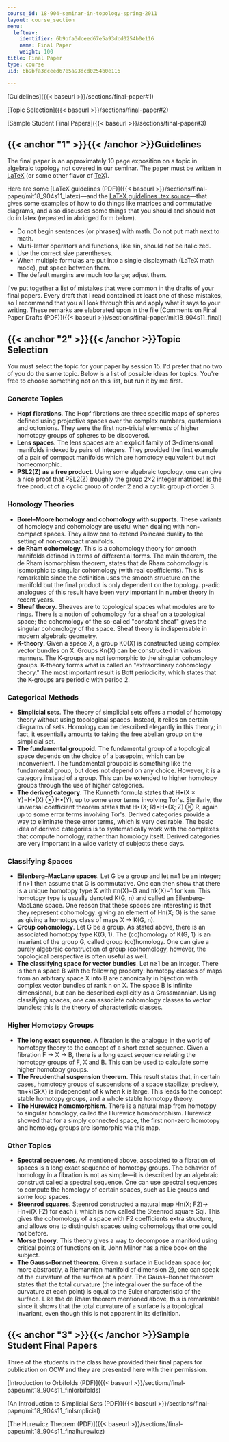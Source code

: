 ```yaml
---
course_id: 18-904-seminar-in-topology-spring-2011
layout: course_section
menu:
  leftnav:
    identifier: 6b9bfa3dceed67e5a93dcd0254b0e116
    name: Final Paper
    weight: 100
title: Final Paper
type: course
uid: 6b9bfa3dceed67e5a93dcd0254b0e116

---
```


[Guidelines]({{< baseurl >}}/sections/final-paper#1)

[Topic Selection]({{< baseurl >}}/sections/final-paper#2)

[Sample Student Final Papers]({{< baseurl >}}/sections/final-paper#3)

{{< anchor "1" >}}{{< /anchor >}}Guidelines
-------------------------------------------

The final paper is an approximately 10 page exposition on a topic in algebraic topology not covered in our seminar. The paper must be written in [LaTeX](http://www.latex-project.org/) (or some other flavor of [TeX](http://en.wikipedia.org/wiki/TeX)).

Here are some [LaTeX guidelines (PDF)]({{< baseurl >}}/sections/final-paper/mit18_904s11_latex)—and the [LaTeX guidelines .tex source](/coursemedia/18-904-seminar-in-topology-spring-2011/e8009715bf17ba32251facf8ce619c9c_latex.tex)—that gives some examples of how to do things like matrices and commutative diagrams, and also discusses some things that you should and should not do in latex (repeated in abridged form below).

*   Do not begin sentences (or phrases) with math. Do not put math next to math.
*   Multi-letter operators and functions, like sin, should not be italicized.
*   Use the correct size parentheses.
*   When multiple formulas are put into a single displaymath (LaTeX math mode), put space between them.
*   The default margins are much too large; adjust them.

I've put together a list of mistakes that were common in the drafts of your final papers. Every draft that I read contained at least one of these mistakes, so I recommend that you all look through this and apply what it says to your writing. These remarks are elaborated upon in the file [Comments on Final Paper Drafts (PDF)]({{< baseurl >}}/sections/final-paper/mit18_904s11_final)

{{< anchor "2" >}}{{< /anchor >}}Topic Selection
------------------------------------------------

You must select the topic for your paper by session 15. I'd prefer that no two of you do the same topic. Below is a list of possible ideas for topics. You're free to choose something not on this list, but run it by me first.

### Concrete Topics

*   **Hopf fibrations**. The Hopf fibrations are three specific maps of spheres defined using projective spaces over the complex numbers, quaternions and octonions. They were the first non-trivial elements of higher homotopy groups of spheres to be discovered.
*   **Lens spaces**. The lens spaces are an explicit family of 3-dimensional manifolds indexed by pairs of integers. They provided the first example of a pair of compact manifolds which are homotopy equivalent but not homeomorphic.
*   **PSL2(Z) as a free product**. Using some algebraic topology, one can give a nice proof that PSL2(Z) (roughly the group 2×2 integer matrices) is the free product of a cyclic group of order 2 and a cyclic group of order 3.

### Homology Theories

*   **Borel–Moore homology and cohomology with supports**. These variants of homology and cohomology are useful when dealing with non-compact spaces. They allow one to extend Poincaré duality to the setting of non-compact manifolds.
*   **de Rham cohomology**. This is a cohomology theory for smooth manifolds defined in terms of differential forms. The main theorem, the de Rham isomorphism theorem, states that de Rham cohomology is isomorphic to singular cohomology (with real coefficients). This is remarkable since the definition uses the smooth structure on the manifold but the final product is only dependent on the topology. p-adic analogues of this result have been very important in number theory in recent years.
*   **Sheaf theory**. Sheaves are to topological spaces what modules are to rings. There is a notion of cohomology for a sheaf on a topological space; the cohomology of the so-called "constant sheaf" gives the singular cohomology of the space. Sheaf theory is indispensable in modern algebraic geometry.
*   **K-theory**. Given a space X, a group K0(X) is constructed using complex vector bundles on X. Groups Kn(X) can be constructed in various manners. The K-groups are not isomorphic to the singular cohomology groups. K-theory forms what is called an "extraordinary cohomology theory." The most important result is Bott periodicity, which states that the K-groups are periodic with period 2.

### Categorical Methods

*   **Simplicial sets**. The theory of simplicial sets offers a model of homotopy theory without using topological spaces. Instead, it relies on certain diagrams of sets. Homology can be described elegantly in this theory; in fact, it essentially amounts to taking the free abelian group on the simplicial set.
*   **The fundamental groupoid**. The fundamental group of a topological space depends on the choice of a basepoint, which can be inconvenient. The fundamental groupoid is something like the fundamental group, but does not depend on any choice. However, it is a category instead of a group. This can be extended to higher homotopy groups through the use of higher categories.
*   **The derived category**. The Kunneth formula states that H•(X × Y)=H•(X) ⊗ H•(Y), up to some error terms involving Tor's. Similarly, the universal coefficient theorem states that H•(X; R)=H•(X; Z) ⊗ R, again up to some error terms involving Tor's. Derived categories provide a way to eliminate these error terms, which is very desirable. The basic idea of derived categories is to systematically work with the complexes that compute homology, rather than homology itself. Derived categories are very important in a wide variety of subjects these days.

### Classifying Spaces

*   **Eilenberg–MacLane spaces**. Let G be a group and let n≥1 be an integer; if n>1 then assume that G is commutative. One can then show that there is a unique homotopy type X with πn(X)=G and πk(X)=1 for k≠n. This homotopy type is usually denoted K(G, n) and called an Eilenberg–MacLane space. One reason that these spaces are interesting is that they represent cohomology: giving an element of Hn(X; G) is the same as giving a homotopy class of maps X → K(G, n).
*   **Group cohomology**. Let G be a group. As stated above, there is an associated homotopy type K(G, 1). The (co)homology of K(G, 1) is an invariant of the group G, called group (co)homology. One can give a purely algebraic construction of group (co)homology, however, the topological perspective is often useful as well.
*   **The classifying space for vector bundles**. Let n≥1 be an integer. There is then a space B with the following property: homotopy classes of maps from an arbitrary space X into B are canonically in bijection with complex vector bundles of rank n on X. The space B is infinite dimensional, but can be described explicitly as a Grassmannian. Using classifying spaces, one can associate cohomology classes to vector bundles; this is the theory of characteristic classes.

### Higher Homotopy Groups

*   **The long exact sequence**. A fibration is the analogue in the world of homotopy theory to the concept of a short exact sequence. Given a fibration F → X → B, there is a long exact sequence relating the homotopy groups of F, X and B. This can be used to calculate some higher homotopy groups.
*   **The Freudenthal suspension theorem**. This result states that, in certain cases, homotopy groups of suspensions of a space stabilize; precisely, πn+k(SkX) is independent of k when k is large. This leads to the concept stable homotopy groups, and a whole stable homotopy theory.
*   **The Hurewicz homomorphism**. There is a natural map from homotopy to singular homology, called the Hurewicz homomorphism. Hurewicz showed that for a simply connected space, the first non-zero homotopy and homology groups are isomorphic via this map.

### Other Topics

*   **Spectral sequences**. As mentioned above, associated to a fibration of spaces is a long exact sequence of homotopy groups. The behavior of homology in a fibration is not as simple—it is described by an algebraic construct called a spectral sequence. One can use spectral sequences to compute the homology of certain spaces, such as Lie groups and some loop spaces.
*   **Steenrod squares**. Steenrod constructed a natural map Hn(X; F2)→ Hn+i(X F2) for each i, which is now called the Steenrod square Sqi. This gives the cohomology of a space with F2 coefficients extra structure, and allows one to distinguish spaces using cohomology that one could not before.
*   **Morse theory**. This theory gives a way to decompose a manifold using critical points of functions on it. John Milnor has a nice book on the subject.
*   **The Gauss–Bonnet theorem**. Given a surface in Euclidean space (or, more abstractly, a Riemannian manifold of dimension 2), one can speak of the curvature of the surface at a point. The Gauss–Bonnet theorem states that the total curvature (the integral over the surface of the curvature at each point) is equal to the Euler characteristic of the surface. Like the de Rham theorem mentioned above, this is remarkable since it shows that the total curvature of a surface is a topological invariant, even though this is not apparent in its definition.

{{< anchor "3" >}}{{< /anchor >}}Sample Student Final Papers
------------------------------------------------------------

Three of the students in the class have provided their final papers for publication on OCW and they are presented here with their permission.

[Introduction to Orbifolds (PDF)]({{< baseurl >}}/sections/final-paper/mit18_904s11_finlorbifolds)

[An Introduction to Simplicial Sets (PDF)]({{< baseurl >}}/sections/final-paper/mit18_904s11_finlsmplicial)

[The Hurewicz Theorem (PDF)]({{< baseurl >}}/sections/final-paper/mit18_904s11_finalhurewicz)